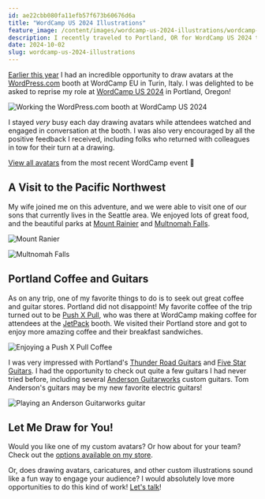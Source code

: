 ```yaml
---
id: ae22cbb080fa11efb57f673b60676d6a
title: "WordCamp US 2024 Illustrations"
feature_image: /content/images/wordcamp-us-2024-illustrations/wordcamp-us-2024-illustrations.jpg
description: I recently traveled to Portland, OR for WordCamp US 2024 to draw avatars for Wordpress.com!
date: 2024-10-02
slug: wordcamp-us-2024-illustrations
---
```


[Earlier this year](/wordcamp-eu-2024-illustrations/) I had an incredible opportunity to draw avatars at the [WordPress.com](https://wordpress.com/) booth at WordCamp EU in Turin, Italy. I was delighted to be asked to reprise my role at [WordCamp US 2024](https://us.wordcamp.org/2024/) in Portland, Oregon!

![Working the WordPress.com booth at WordCamp US 2024](/content/images/wordcamp-us-2024-illustrations/wordcamp-david.jpg)

I stayed _very_ busy each day drawing avatars while attendees watched and engaged in conversation at the booth. I was also very encouraged by all the positive feedback I received, including folks who returned with colleagues in tow for their turn at a drawing.

[View all avatars](https://wordpress.com/wordcamp/avatars/) from the most recent WordCamp event 🤩

## A Visit to the Pacific Northwest

My wife joined me on this adventure, and we were able to visit one of our sons that currently lives in the Seattle area. We enjoyed lots of great food, and the beautiful parks at [Mount Rainier](https://www.nps.gov/mora/index.htm) and [Multnomah Falls](https://www.fs.usda.gov/recarea/crgnsa/recarea/?recid=30026).

![Mount Ranier](/content/images/wordcamp-us-2024-illustrations/mt-rainier.jpg)

![Multnomah Falls](/content/images/wordcamp-us-2024-illustrations/multnomah-falls.jpg)

## Portland Coffee and Guitars

As on any trip, one of my favorite things to do is to seek out great coffee and guitar stores. Portland did not disappoint! My favorite coffee of the trip turned out to be [Push X Pull](https://pushxpullcoffee.com/), who was there at WordCamp making coffee for attendees at the [JetPack](https://jetpack.com/) booth. We visited their Portland store and got to enjoy more amazing coffee and their breakfast sandwiches.

![Enjoying a Push X Pull Coffee](/content/images/wordcamp-us-2024-illustrations/push-x-pull-coffee.jpg)

I was very impressed with Portland's [Thunder Road Guitars](https://www.thunderroadguitars.com/) and [Five Star Guitars](https://www.fivestarguitars.com/). I had the opportunity to check out quite a few guitars I had never tried before, including several [Anderson Guitarworks](https://www.andersonguitarworks.com/) custom guitars. Tom Anderson's guitars may be my new favorite electric guitars!

![Playing an Anderson Guitarworks guitar](/content/images/wordcamp-us-2024-illustrations/tom-anderson-guitar.jpg)

## Let Me Draw for You!

Would you like one of my custom avatars? Or how about for your team? Check out the [options available on my store](/shop/#commission).

Or, does drawing avatars, caricatures, and other custom illustrations sound like a fun way to engage your audience? I would absolutely love more opportunities to do this kind of work! [Let's talk](mailto:david@reverentgeek.com)!
